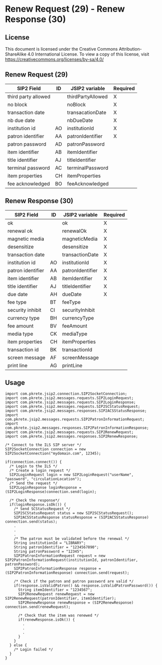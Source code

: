 # Renew Request (29) - Renew Response (30)

## License

This document is licensed under the Creative Commons Attribution-ShareAlike 4.0 International License.
To view a copy of this license, visit <https://creativecommons.org/licenses/by-sa/4.0/>

## Renew Request (29)

SIP2 Field        | ID | JSIP2 variable   | Required
------------------|----|------------------|-----------
third party allowed | | thirdPartyAllowed | X
no block | | noBlock | X
transaction date  |    | transacationDate | X
nb due date | | nbDueDate | X
institution id    | AO | institutionId    | X
patron identifier   | AA | patronIdentifier   | X
patron password | AD | patronPassword |
item identifier   | AB | itemIdentifier   | 
title identifier | AJ | titleIdentifier | 
terminal password | AC | terminalPassword | 
item properties | CH | itemProperties |
fee acknowledged | BO | feeAcknowledged |

## Renew Response (30)

SIP2 Field              | ID | JSIP2 variable        | Required
------------------------|----|-----------------------|-----------
ok | | ok | X
renewal ok | | renewalOk | X
magnetic media | | magneticMedia | X
desensitize | | desensitize | X
transaction date        |    | transactionDate       | X
institution id          | AO | institutionId         | X
patron identifier       | AA | patronIdentifier      | X
item identifier   | AB | itemIdentifier   | X
title identifier | AJ | titleIdentifier | X
due date | AH | dueDate | X
fee type | BT | feeType |
security inhibit | CI | securityInhibit |
currency type | BH | currencyType |
fee amount | BV | feeAmount |
media type | CK | mediaType |
item properties | CH | itemProperties |
transaction id | BK | transactionId |
screen message | AF | screenMessage |
print line | AG | printLine |

## Usage

```
import com.pkrete.jsip2.connection.SIP2SocketConnection;
import com.pkrete.jsip2.messages.requests.SIP2LoginRequest;
import com.pkrete.jsip2.messages.requests.SIP2LoginResponse;
import com.pkrete.jsip2.messages.requests.SIP2SCStatusRequest;
import com.pkrete.jsip2.messages.responses.SIP2ACSStatusResponse;
import com.pkrete.jsip2.messages.requests.SIP2PatronInformationRequest;
import com.pkrete.jsip2.messages.responses.SIP2PatronInformationResponse;
import com.pkrete.jsip2.messages.requests.SIP2RenewRequest;
import com.pkrete.jsip2.messages.responses.SIP2RenewResponse;

/* Connect to the ILS SIP server */
SIP2SocketConnection connection = new SIP2SocketConnection("mydomain.com", 12345);

if(connection.connect()) {
  /* Login to the ILS */
  /* Create a login request */
  SIP2LoginRequest login = new SIP2LoginRequest("userName", "password", "circulationLocation");
  /* Send the request */
  SIP2LoginResponse loginResponse = (SIP2LoginResponse)connection.send(login);

  /* Check the response*/
  if(loginResponse.isOk()) {
    /* Send SCStatusRequest */
    SIP2SCStatusRequest status = new SIP2SCStatusRequest();
    SIP2ACSStatusResponse statusResponse = (SIP2ACSStatusResponse) connection.send(status); 
    .
    .
    .
    /* The patron must be validated before the renewal */
    String institutionId = "LIBRARY";
    String patronIdentifier = "1234567890";
    String patronPassword = "12345";
    SIP2PatronInformationRequest request = new SIP2PatronInformationRequest(institutionId, patronIdentifier, patronPassword);
    SIP2PatronInformationResponse response = (SIP2PatronInformationResponse) connection.send(request);

    /* Check if the patron and patron password are valid */
    if(response.isValidPatron() && response.isValidPatronPassword()) {
      String itemIdentifier = "1234567";
      SIP2RenewRequest renewRequest = new SIP2RenewRequest(patronIdentifier, itemIdentifier);
      SIP2RenewResponse renewResponse = (SIP2RenewResponse) connection.send(renewRequest);

      /* Check that the item was renewed */
      if(renewResponse.isOk()) {
        .
        .
        .
      }
    }
  } else {
    /* Login failed */
  }
}
```